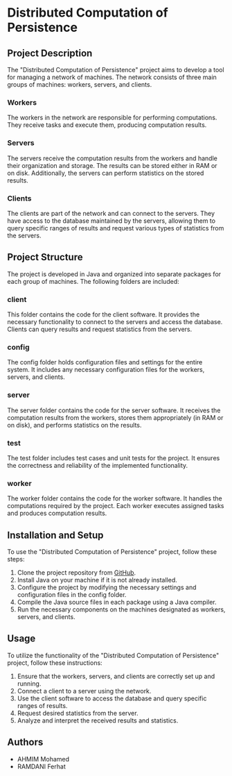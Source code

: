 # Distributed Computation of Persistence

## Project Description
The "Distributed Computation of Persistence" project aims to develop a tool for managing a network of machines. The network consists of three main groups of machines: workers, servers, and clients.

### Workers
The workers in the network are responsible for performing computations. They receive tasks and execute them, producing computation results.

### Servers
The servers receive the computation results from the workers and handle their organization and storage. The results can be stored either in RAM or on disk. Additionally, the servers can perform statistics on the stored results.

### Clients
The clients are part of the network and can connect to the servers. They have access to the database maintained by the servers, allowing them to query specific ranges of results and request various types of statistics from the servers.

## Project Structure
The project is developed in Java and organized into separate packages for each group of machines. The following folders are included:

### client
This folder contains the code for the client software. It provides the necessary functionality to connect to the servers and access the database. Clients can query results and request statistics from the servers.

### config
The config folder holds configuration files and settings for the entire system. It includes any necessary configuration files for the workers, servers, and clients.

### server
The server folder contains the code for the server software. It receives the computation results from the workers, stores them appropriately (in RAM or on disk), and performs statistics on the results.

### test
The test folder includes test cases and unit tests for the project. It ensures the correctness and reliability of the implemented functionality.

### worker
The worker folder contains the code for the worker software. It handles the computations required by the project. Each worker executes assigned tasks and produces computation results.

## Installation and Setup
To use the "Distributed Computation of Persistence" project, follow these steps:

1. Clone the project repository from [GitHub](https://github.com/your-repository-url).
2. Install Java on your machine if it is not already installed.
3. Configure the project by modifying the necessary settings and configuration files in the config folder.
4. Compile the Java source files in each package using a Java compiler.
5. Run the necessary components on the machines designated as workers, servers, and clients.

## Usage
To utilize the functionality of the "Distributed Computation of Persistence" project, follow these instructions:

1. Ensure that the workers, servers, and clients are correctly set up and running.
2. Connect a client to a server using the network.
3. Use the client software to access the database and query specific ranges of results.
4. Request desired statistics from the server.
5. Analyze and interpret the received results and statistics.

## Authors
- AHMIM Mohamed
- RAMDANI Ferhat
